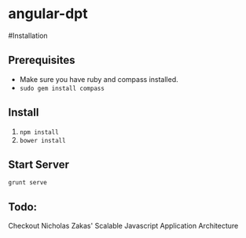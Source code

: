 angular-dpt
===========

#Installation

## Prerequisites

- Make sure you have ruby and compass installed.
- `sudo gem install compass`

## Install
1. `npm install`
2. `bower install`

## Start Server
` grunt serve `

## Todo:

Checkout Nicholas Zakas' Scalable Javascript Application Architecture
